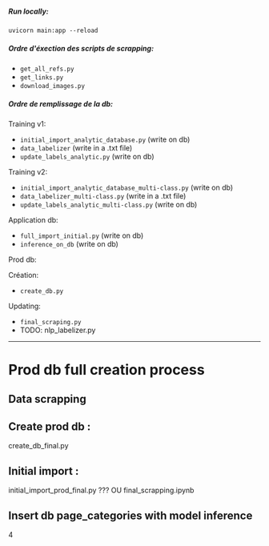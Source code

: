 ##### Run locally:

`uvicorn main:app --reload`

##### Ordre d'éxection des scripts de scrapping:

- `get_all_refs.py`
- `get_links.py`
- `download_images.py`

##### Ordre de remplissage de la db:

Training v1:

- `initial_import_analytic_database.py` (write on db)
- `data_labelizer` (write in a .txt file)
- `update_labels_analytic.py` (write on db)

Training v2:

- `initial_import_analytic_database_multi-class.py` (write on db)
- `data_labelizer_multi-class.py` (write in a .txt file)
- `update_labels_analytic_multi-class.py` (write on db)

Application db:

- `full_import_initial.py` (write on db)
- `inference_on_db` (write on db)

Prod db:

Création:

- `create_db.py`

Updating:

- `final_scraping.py`
- TODO: nlp_labelizer.py

---

# Prod db full creation process

## Data scrapping

## Create prod db :

create_db_final.py

## Initial import :

initial_import_prod_final.py ??? OU final_scrapping.ipynb

## Insert db page_categories with model inference

4
